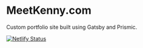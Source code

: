 # MeetKenny.com

Custom portfolio site built using Gatsby and Prismic. 

[![Netlify Status](https://api.netlify.com/api/v1/badges/93008bfc-e806-4d3c-bd6f-6492d301c44f/deploy-status)](https://app.netlify.com/sites/meetkenny/deploys)
